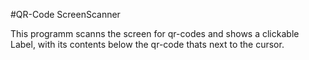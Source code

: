 #QR-Code ScreenScanner

This programm scanns the screen for qr-codes and shows a clickable Label, with its contents below the qr-code thats next to the cursor.
